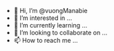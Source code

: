 - 👋 Hi, I’m @vuongManabie
- 👀 I’m interested in ...
- 🌱 I’m currently learning ...
- 💞️ I’m looking to collaborate on ...
- 📫 How to reach me ...

<!---
vuongManabie/vuongManabie is a ✨ special ✨ repository because its `README.md` (this file) appears on your GitHub profile.
You can click the Preview link to take a look at your changes.
--->
